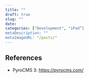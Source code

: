 ```yaml
---
title: ""
draft: true
slug: ""
date: 
categories: ["Development", "iPad”]
metaDescription: ""
metaImageURL: "/posts/"
---
```


## References
- PyroCMS 3: https://pyrocms.com/

[pyro-3]: https://pyrocms.com/
